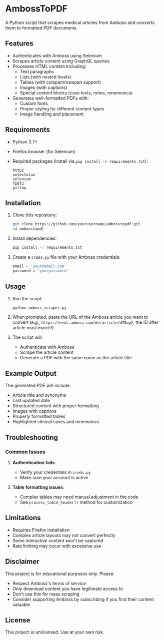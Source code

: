 # AmbossToPDF

A Python script that scrapes medical articles from Amboss and converts them to formatted PDF documents.

## Features

- Authenticates with Amboss using Selenium
- Scrapes article content using GraphQL queries
- Processes HTML content including:
  - Text paragraphs
  - Lists (with nested levels)
  - Tables (with colspan/rowspan support)
  - Images (with captions)
  - Special content blocks (case texts, notes, mnemonics)
- Generates well-formatted PDFs with:
  - Custom fonts
  - Proper styling for different content types
  - Image handling and placement

## Requirements

- Python 3.7+
- Firefox browser (for Selenium)
- Required packages (install via `pip install -r requirements.txt`):
  
  ```
  httpx
  selectolax
  selenium
  fpdf2
  pillow
  ```

## Installation

1. Clone this repository:
   ```bash
   git clone https://github.com/yourusername/ambosstopdf.git
   cd ambosstopdf
   ```

2. Install dependencies:
   ```bash
   pip install -r requirements.txt
   ```

3. Create a `creds.py` file with your Amboss credentials:
   ```python
   email = 'your@email.com'
   password = 'yourpassword'
   ```

## Usage

1. Run the script:
   ```bash
   python amboss_scraper.py
   ```

2. When prompted, paste the URL of the Amboss article you want to convert (e.g., `https://next.amboss.com/de/article/dT0op2`, the ID after article must match!)

3. The script will:
   - Authenticate with Amboss
   - Scrape the article content
   - Generate a PDF with the same name as the article title

## Example Output

The generated PDF will include:
- Article title and synonyms
- Last updated date
- Structured content with proper formatting
- Images with captions
- Properly formatted tables
- Highlighted clinical cases and mnemonics

## Troubleshooting

### Common Issues

1. **Authentication fails**:
   - Verify your credentials in `creds.py`
   - Make sure your account is active

2. **Table formatting issues**:
   - Complex tables may need manual adjustment in the code
   - See `process_table_header()` method for customization

## Limitations

- Requires Firefox installation
- Complex article layouts may not convert perfectly
- Some interactive content won't be captured
- Rate limiting may occur with excessive use

## Disclaimer

This project is for educational purposes only. Please:
- Respect Amboss's terms of service
- Only download content you have legitimate access to
- Don't use this for mass scraping
- Consider supporting Amboss by subscribing if you find their content valuable

## License

This project is unlicensed. Use at your own risk.
